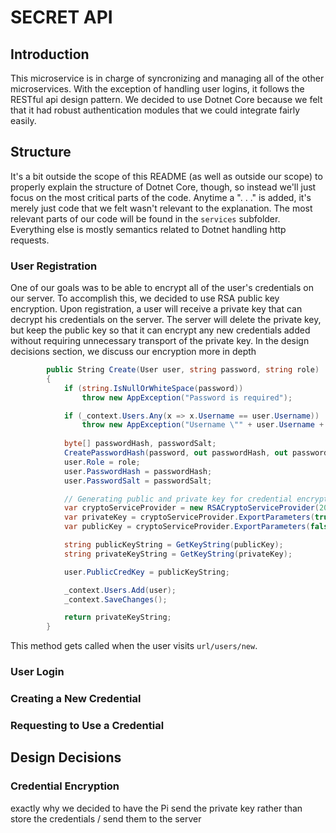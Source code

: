 # SECRET API
## Introduction
This microservice is in charge of syncronizing and managing all of the other microservices. With the exception of handling user logins, it follows the RESTful api design pattern. We decided to use Dotnet Core because we felt that it had robust authentication modules that we could integrate fairly easily.

## Structure
It's a bit outside the scope of this README (as well as outside our scope) to properly explain the structure of Dotnet Core, though, so instead we'll just focus on the most critical parts of the code. Anytime a ". . ." is added, it's merely just code that we felt wasn't relevant to the explanation. The most relevant parts of our code will be found in the `services` subfolder. Everything else is mostly semantics related to Dotnet handling http requests.

### User Registration
One of our goals was to be able to encrypt all of the user's credentials on our server. To accomplish this, we decided to use RSA public key encryption. Upon registration, a user will receive a private key that can decrypt his credentials on the server. The server will delete the private key, but keep the public key so that it can encrypt any new credentials added without requiring unnecessary transport of the private key. In the design decisions section, we discuss our encryption more in depth
```c#
        public String Create(User user, string password, string role)
        {
            if (string.IsNullOrWhiteSpace(password))
                throw new AppException("Password is required");

            if (_context.Users.Any(x => x.Username == user.Username))
                throw new AppException("Username \"" + user.Username + "\" is already taken");
                
            byte[] passwordHash, passwordSalt;
            CreatePasswordHash(password, out passwordHash, out passwordSalt);
            user.Role = role;
            user.PasswordHash = passwordHash;
            user.PasswordSalt = passwordSalt;

            // Generating public and private key for credential encryption
            var cryptoServiceProvider = new RSACryptoServiceProvider(2048);
            var privateKey = cryptoServiceProvider.ExportParameters(true); 
            var publicKey = cryptoServiceProvider.ExportParameters(false); 

            string publicKeyString = GetKeyString(publicKey);
            string privateKeyString = GetKeyString(privateKey);

            user.PublicCredKey = publicKeyString;

            _context.Users.Add(user);
            _context.SaveChanges();

            return privateKeyString;
        }
```  
This method gets called when the user visits `url/users/new`. 


### User Login

### Creating a New Credential

### Requesting to Use a Credential

## Design Decisions
### Credential Encryption
exactly why we decided to have the Pi send the private key rather than store the credentials / send them to the server
